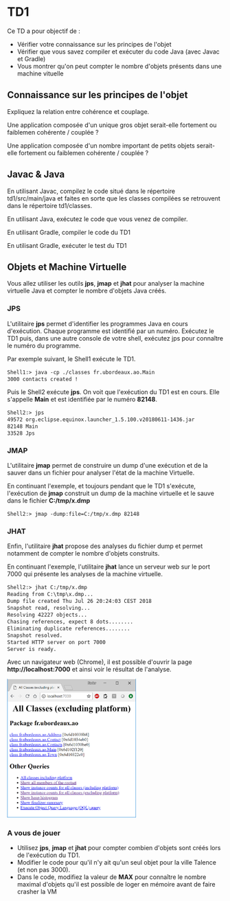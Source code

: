 # TD1

Ce TD a pour objectif de :

* Vérifier votre connaissance sur les principes de l'objet
* Vérifier que vous savez compiler et exécuter du code Java (avec Javac et Gradle)
* Vous montrer qu'on peut compter le nombre d'objets présents dans une machine vituelle

## Connaissance sur les principes de l'objet

Expliquez la relation entre cohérence et couplage.

Une application composée d'un unique gros objet serait-elle fortement ou faiblemen cohérente / couplée ?

Une application composée d'un nombre important de petits objets serait-elle fortement ou faiblemen cohérente / couplée ?

## Javac & Java

En utilisant Javac, compilez le code situé dans le répertoire td1/src/main/java et faites en sorte que les classes compilées se retrouvent dans le répertoire td1/classes.

En utilisant Java, exécutez le code que vous venez de compiler.

En utilisant Gradle, compiler le code du TD1

En utilisant Gradle, exécuter le test du TD1


## Objets et Machine Virtuelle

Vous allez utiliser les outils **jps**, **jmap** et **jhat** pour analyser la machine virtuelle Java et compter le nombre d'objets Java créés.

### JPS

L'utilitaire **jps** permet d'identifier les programmes Java en cours d'exécution. Chaque programme est identifié par un numéro.
Exécutez le TD1 puis, dans une autre console de votre shell, exécutez jps pour connaître le numéro du programme.

Par exemple suivant, le Shell1 exécute le TD1.

    Shell1:> java -cp ./classes fr.ubordeaux.ao.Main
    3000 contacts created !

Puis le Shell2 exécute **jps**. On voit que l'exécution du TD1 est en cours. Elle s'appelle **Main** et est identifiée par le numéro **82148**.

    Shell2:> jps
    49572 org.eclipse.equinox.launcher_1.5.100.v20180611-1436.jar
    82148 Main
    33528 Jps

### JMAP

L'utilitaire **jmap** permet de construire un dump d'une exécution et de la sauver dans un fichier pour analyser l'état de la machine Virtuelle.

En continuant l'exemple, et toujours pendant que le TD1 s'exécute, l'exécution de **jmap** construit un dump de la machine virtuelle et le sauve dans le fichier **C:/tmp/x.dmp**

    Shell2:> jmap -dump:file=C:/tmp/x.dmp 82148

### JHAT

Enfin, l'utilitaire **jhat** propose des analyses du fichier dump et permet notamment de compter le nombre d'objets construits.

En continuant l'exemple, l'utilitaire **jhat** lance un serveur web sur le port 7000 qui présente les analyses de la machine virtuelle.

    Shell2:> jhat C:/tmp/x.dmp
    Reading from C:\tmp\x.dmp...
    Dump file created Thu Jul 26 20:24:03 CEST 2018
    Snapshot read, resolving...
    Resolving 42227 objects...
    Chasing references, expect 8 dots........
    Eliminating duplicate references........
    Snapshot resolved.
    Started HTTP server on port 7000
    Server is ready.

Avec un navigateur web (Chrome), il est possible d'ouvrir la page **http://localhost:7000** et ainsi voir le résultat de l'analyse.

<img src="jhat.png" alt="image de l'analyse" width="300px"/>

### A vous de jouer

* Utilisez **jps**, **jmap** et **jhat** pour compter combien d'objets sont créés lors de l'exécution du TD1.
* Modifier le code pour qu'il n'y ait qu'un seul objet pour la ville Talence (et non pas 3000).
* Dans le code, modifiez la valeur de **MAX** pour connaître le nombre maximal d'objets qu'il est possible de loger en mémoire avant de faire crasher la VM

